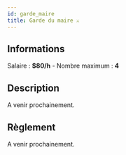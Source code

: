 ```yaml
---
id: garde_maire
title: Garde du maire ⚔
---
```


## Informations
Salaire : **$80/h** - Nombre maximum : **4**

## Description
A venir prochainement.

## Règlement
A venir prochainement.